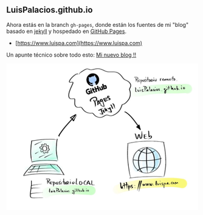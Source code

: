 ## LuisPalacios.github.io

Ahora estás en la branch `gh-pages`, donde están los fuentes de mi "blog" basado en [jekyll](http://jekyllrb.com) y hospedado en [GitHub Pages](https://pages.github.com).

* [https://www.luispa.com](https://www.luispa.com) 

Un apunte técnico sobre todo esto: [Mi nuevo blog !!](https://www.luispa.com/general/2021/04/19/nuevo-blog.html)

![Arquitectura del blog](/docs/assets/img/posts/nuevo-blog.jpg?raw=true "Arquitectura del blog")


